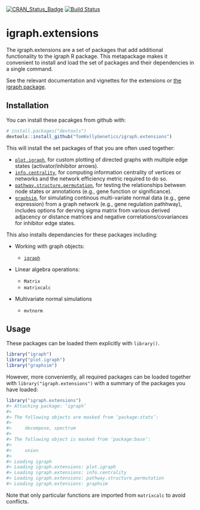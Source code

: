[![CRAN_Status_Badge](http://www.r-pkg.org/badges/version/igraph.extensions)](https://cran.r-project.org/package=igraph.extensions)
[![Build Status](https://travis-ci.org/TomKellyGenetics/igraph.extensions.svg?branch=master)](https://travis-ci.org/TomKellyGenetics/igraph.extensions)

igraph.extensions
=========

The igraph.extensions are a set of packages that add additional functionality to the igraph R package. This metapackage makes it convenient to install and load the set of packages and their dependencies in a single command.

See the relevant documentation and vignettes for the extensions or [the igraph package](http://igraph.org/r/doc/).

Installation
------------

You can install these pacakges from github with:

``` r
# install.packages("devtools")
devtools::install_github("TomKellyGenetics/igraph.extensions")
```

This will install the set packages of that you are often used together:

-   [`plot.igraph`](https://github.com/TomKellyGenetics/plot.igraph), for custom plotting of directed graphs with multiple edge states (activator/inhibitor arrows).
-   [`info.centrality`](https://github.com/TomKellyGenetics/info.centrality), for computing information centrality of vertices or networks and the network efficiency metric required to do so.
-   [`pathway.structure.permutation`](https://github.com/TomKellyGenetics/pathway.structure.permutation), for testing the relationships between node states or annotations (e.g., gene function or significance).
-   [`graphsim`](https://github.com/TomKellyGenetics/graphsim), for simulating continous multi-variate normal data (e.g., gene expression) from a graph network (e.g., gene regulation pathhway), includes options for derving sigma matrix from various derived adjacency or distance matrices and negative correlations/covariances for inhibitor edge states.

This also installs dependancies for these packages including:

-   Working with graph objects:

    -   [`igraph`](http://igraph.org/r/)

-   Linear algebra operations:

    -   `Matrix`
    -   `matrixcalc`

-   Multivariate normal simulations

    -   `mvtnorm`

Usage
-----

These packages can be loaded them explicitly with `library()`.

```r
library("igraph")
library("plot.igraph")
library("graphsim")
```

However, more conveniently, all required packages can be loaded together with `library("igraph.extensions")` with a summary of the packages you have loaded:

``` r
library("igraph.extensions")
#> Attaching package: ‘igraph’
#> 
#> The following objects are masked from ‘package:stats’:
#> 
#>     decompose, spectrum
#> 
#> The following object is masked from ‘package:base’:
#> 
#>     union
#> 
#> Loading igraph
#> Loading igraph.extensions: plot.igraph
#> Loading igraph.extensions: info.centrality
#> Loading igraph.extensions: pathway.structure.permutation
#> Loading igraph.extensions: graphsim
```

Note that only particular functions are imported from `matrixcalc` to avoid conflicts.

